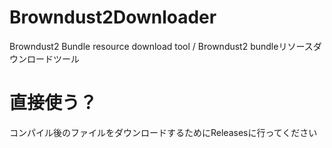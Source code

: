 # Browndust2Downloader
Browndust2 Bundle resource download tool / Browndust2 bundleリソースダウンロードツール

# 直接使う？
コンパイル後のファイルをダウンロードするためにReleasesに行ってください
